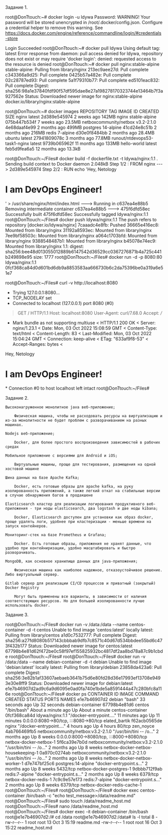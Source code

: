 Задание 1.

root@DonTtouch:~# docker login -u ldywa
Password: 
WARNING! Your password will be stored unencrypted in /root/.docker/config.json.
Configure a credential helper to remove this warning. See
https://docs.docker.com/engine/reference/commandline/login/#credentials-store

Login Succeeded
root@DonTtouch:~# docker pull ldywa
Using default tag: latest
Error response from daemon: pull access denied for ldywa, repository does not exist or may require 'docker login': denied: requested access to the resource is denied
root@DonTtouch:~# docker pull nginx:stable-alpine
stable-alpine: Pulling from library/nginx
213ec9aee27d: Pull complete 
c343366a9d25: Pull complete 
0425b57a482e: Pull complete 
02c28787ed93: Pull complete 
5a1f79310b77: Pull complete 
ed5101eac832: Pull complete 
Digest: sha256:98a1e37840fdf90f57df595dae8e27a198278170323744e13464b7f3a927562e
Status: Downloaded newer image for nginx:stable-alpine
docker.io/library/nginx:stable-alpine

root@DonTtouch:~# docker images
REPOSITORY                      TAG             IMAGE ID       CREATED         SIZE
nginx                           latest          2d389e545974   2 weeks ago     142MB
nginx                           stable-alpine   075b447b534f   7 weeks ago     23.5MB
netboxcommunity/netbox          v3.2-2.1.0      4e68daaf4e99   2 months ago    499MB
postgres                        14-alpine       41cd24e8c51b   2 months ago    216MB
redis                           7-alpine        d30e0f8484bb   2 months ago    28.4MB
ubuntu                          latest          27941809078c   3 months ago    77.8MB
runout/ntdevops53-task1-nginx   latest          9739b065962f   11 months ago   133MB
hello-world                     latest          feb5d9fea6a5   12 months ago   13.3kB


root@DonTtouch:~/Files# docker build -f dockerfile.txt -t ldywa/nginx:1.1 .
Sending build context to Docker daemon  2.048kB
Step 1/2 : FROM nginx
 ---> 2d389e545974
Step 2/2 : RUN echo '<html><head>Hey, Netology</head><body><h1>I am DevOps Engineer!</h1></body></html>' > /usr/share/nginx/html/index.html
 ---> Running in c637ea4e88b5
Removing intermediate container c637ea4e88b5
 ---> 475f6dfd58ec
Successfully built 475f6dfd58ec
Successfully tagged ldywa/nginx:1.1
root@DonTtouch:~/Files# docker push ldywa/nginx:1.1
The push refers to repository [docker.io/ldywa/nginx]
7caaadc4e8fb: Pushed 
36665e416ec8: Mounted from library/nginx 
31192a8593ec: Mounted from library/nginx 
7ee9bf58503c: Mounted from library/nginx 
a064c1703bfd: Mounted from library/nginx 
9388548487b1: Mounted from library/nginx 
b45078e74ec9: Mounted from library/nginx 
1.1: digest: sha256:bee48d013055012889b6147542d36529cc0367276871b4a725c441b249898e95 size: 1777
root@DonTtouch:~/Files# docker run -d -p 8080:80 ldywa/nginx:1.1
0fcf368ca84d0d601bd6db9a8853583aa666730b6c2da75396be0a319a6e51e7


root@DonTtouch:~/Files# curl -v http://localhost:8080
*   Trying 127.0.0.1:8080...
* TCP_NODELAY set
* Connected to localhost (127.0.0.1) port 8080 (#0)
> GET / HTTP/1.1
> Host: localhost:8080
> User-Agent: curl/7.68.0
> Accept: */*
> 
* Mark bundle as not supporting multiuse
< HTTP/1.1 200 OK
< Server: nginx/1.23.1
< Date: Mon, 03 Oct 2022 15:08:59 GMT
< Content-Type: text/html
< Content-Length: 83
< Last-Modified: Mon, 03 Oct 2022 15:04:24 GMT
< Connection: keep-alive
< ETag: "633af9f8-53"
< Accept-Ranges: bytes
< 
<html><head>Hey, Netology</head><body><h1>I am DevOps Engineer!</h1></body></html>
* Connection #0 to host localhost left intact
root@DonTtouch:~/Files# 



Задание 2.


    Высоконагруженное монолитное java веб-приложение;

	    Физическая машина, чтобы не расходовать ресурсы на виртуализацию и из-за монолитности не будет проблем с разворачиванием на разных машинах.

    Nodejs веб-приложение;

	    Docker, для более простого воспроизведения зависимостей в рабочих средах

    Мобильное приложение c версиями для Android и iOS;

	    Виртуальные машины, проще для тестирования, размещения на одной хостовой машине

    Шина данных на базе Apache Kafka;

	    Docker, есть готовые образы для apache kafka, на руку изолированность приложений, а также легкий откат на стабильные версии в случае обнаружения багов в продакшене

    Elasticsearch кластер для реализации логирования продуктивного веб-приложения - три ноды elasticsearch, два logstash и две ноды kibana;

	    Docker, Elasticsearch доступен для установки как образ docker, проще удалять логи, удобнее при кластеризации - меньше времени на запуск контейнеров.

    Мониторинг-стек на базе Prometheus и Grafana;

	    Docker. Есть готовые образы, приложения не хранят данные, что удобно при контейниризации, удобно масштабировать и быстро разворачивать.

    MongoDB, как основное хранилище данных для java-приложения;

	    Физическая машина как наиболее надежное, отказоустойчивое решение. Либо виртуальный сервер.

    Gitlab сервер для реализации CI/CD процессов и приватный (закрытый) Docker Registry

	    Могут быть применены все варианты, в зависимости от наличия соответствующих ресурсов. Но для большей изолированности лучше использовать docker.



Задание 3.


root@DonTtouch:~/Files# docker run -v /data:/data --name centos-container -d -t centos
Unable to find image 'centos:latest' locally
latest: Pulling from library/centos
a1d0c7532777: Pull complete 
Digest: sha256:a27fd8080b517143cbbbab9dfb7c8571c40d67d534bbdee55bd6c473f432b177
Status: Downloaded newer image for centos:latest
67798b4e81d62f472be0c58f97ef155825932bc4817df2aa8bd78a87c9b1cbde
root@DonTtouch:~/Files# 
root@DonTtouch:~/Files# docker run -v /data:/data --name debian-container -d -t debian
Unable to find image 'debian:latest' locally
latest: Pulling from library/debian
23858da423a6: Pull complete 
Digest: sha256:3e82b1af33607aebaeb3641b75d6e80fd28d36e17993ef13708e9493e30e8ff9
Status: Downloaded newer image for debian:latest
e1e7b46907d2ad9c6a9d6095e0ad0fa740e1bde5a8591444a47c280bfc8a116e
root@DonTtouch:~/Files# docker ps
CONTAINER ID   IMAGE                               COMMAND                  CREATED              STATUS              PORTS                                       NAMES
e1e7b46907d2   debian                              "bash"                   33 seconds ago       Up 32 seconds                                                   debian-container
67798b4e81d6   centos                              "/bin/bash"              About a minute ago   Up About a minute                                               centos-container
0fcf368ca84d   ldywa/nginx:1.1                     "/docker-entrypoint.…"   11 minutes ago       Up 11 minutes       0.0.0.0:8080->80/tcp, :::8080->80/tcp       elated_bartik
f62acb0565de   nginx                               "/docker-entrypoint.…"   4 hours ago          Up 4 hours          80/tcp                                      zen_noyce
4ab766469fb5   netboxcommunity/netbox:v3.2-2.1.0   "/usr/bin/tini -- /o…"   2 months ago         Up 8 weeks          0.0.0.0:8000->8080/tcp, :::8000->8080/tcp   netbox-docker-netbox-1
5f6ca39e7b0d   netboxcommunity/netbox:v3.2-2.1.0   "/usr/bin/tini -- /o…"   2 months ago         Up 8 weeks                                                      netbox-docker-netbox-housekeeping-1
0a970c0274ab   netboxcommunity/netbox:v3.2-2.1.0   "/usr/bin/tini -- /o…"   2 months ago         Up 8 weeks                                                      netbox-docker-netbox-worker-1
d7e747bf25c6   postgres:14-alpine                  "docker-entrypoint.s…"   2 months ago         Up 8 weeks          5432/tcp                                    netbox-docker-postgres-1
9dbbb712f9ab   redis:7-alpine                      "docker-entrypoint.s…"   2 months ago         Up 8 weeks          6379/tcp                                    netbox-docker-redis-1
7c9c9e57e173   redis:7-alpine                      "docker-entrypoint.s…"   2 months ago         Up 8 weeks          6379/tcp                                    netbox-docker-redis-cache-1
root@DonTtouch:~/Files# 
root@DonTtouch:~/Files# docker exec centos-container /bin/bash -c "echo test_message>/data/readme.md"
root@DonTtouch:~/Files# sudo touch /data/readme_host.md
root@DonTtouch:~/Files# nano /data/readme_host.md
root@DonTtouch:~/Files# docker exec -it debian-container /bin/bash
root@e1e7b46907d2:/#  cd /data
root@e1e7b46907d2:/data# ls -l
total 8
-rw-r--r-- 1 root root 13 Oct  3 15:19 readme.md
-rw-r--r-- 1 root root 16 Oct  3 15:22 readme_host.md


